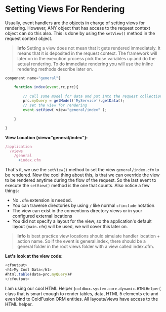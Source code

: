 # Setting Views For Rendering

Usually, event handlers are the objects in charge of setting views for rendering. However, ANY object that has access to the request context object can do this also. This is done by using the `setView()` method in the request context object.


> **Info** Setting a view does not mean that it gets rendered immediately. It means that it is deposited in the request context. The framework will later on in the execution process pick those variables up and do the actual rendering. To do immediate rendering you will use the inline rendering methods describe later on.


```js
component name="general"{

	function index(event,rc,prc){
	
		// call some model for data and put into the request collection
		prc.myQuery = getModel('MyService').getData();
		// set the view for rendering
		event.setView( view="general/index" );
	
	}

}
```

**View Location (view="general/index"):**

```js
/application
  /views
    /general
      +index.cfm
```

That's it, we use the `setView()` method to set the view `general/index.cfm` to be rendered. Now the cool thing about this, is that we can override the view to be rendered anytime during the flow of the request. So the last event to execute the `setView()` method is the one that counts. Also notice a few things:

* No `.cfm` extension is needed.
* You can traverse directories by using `/` like normal `cfinclude` notation.
* The view can exist in the conventions directory views or in your configured external locations
* You did not specify a layout for the view, so the application's default layout (`main.cfm`) will be used, we will cover this later on.
 
> **Info** Is best practice view locations should simulate handler location + action name. So if the event is general.index, there should be a general folder in the root views folder with a view called index.cfm.

**Let's look at the view code:**

```js
<cfoutput>
<h1>My Cool Data</h1>
#html.table(data=prc.myQuery)#
</cfoutput>
```

I am using our cool HTML Helper (`coldbox.system.core.dynamic.HTMLHelper`( class that is smart enough to render tables, data, HTML 5 elements etc and even bind to ColdFusion ORM entities. All layouts/views have access to the HTML helper.